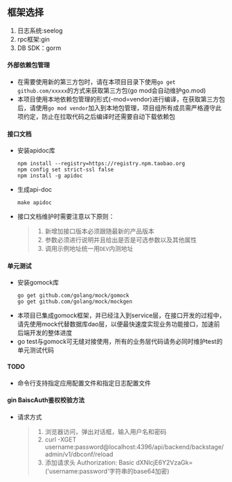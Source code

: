 ## 框架选择
1. 日志系统:seelog
2. rpc框架:gin
3. DB SDK：gorm

#### 外部依赖包管理
- 在需要使用新的第三方包时，请在本项目目录下使用`go get github.com/xxxxx`的方式来获取第三方包(go mod会自动维护go.mod)
- 本项目使用本地依赖包管理的形式(-mod=vendor)进行编译，在获取第三方包后，请使用`go mod vendor`加入到本地包管理，项目组所有成员需严格遵守此项约定，防止在拉取代码之后编译时还需要自动下载依赖包

#### 接口文档
- 安装apidoc库
   ```shell script
   npm install --registry=https://registry.npm.taobao.org
   npm config set strict-ssl false
   npm install -g apidoc
   ```
- 生成api-doc
   ```shell script
   make apidoc
   ```
- 接口文档维护时需要注意以下原则：
  > 1. 新增加接口版本必须跟随最新的产品版本
  > 2. 参数必须进行说明并且给出是否是可选参数以及其他属性
  > 3. 调用示例地址统一用`DEV`内测地址

#### 单元测试
- 安装gomock库
   ```shell script
   go get github.com/golang/mock/gomock
   go get github.com/golang/mock/mockgen
   ```
- 本项目已集成gomock框架，并已经注入到service层，在接口开发的过程中，请先使用mock代替数据库dao层，以便最快速度实现业务功能接口，加速前后端开发的整体进度
- go test与gomock可无缝对接使用，所有的业务层代码请务必同时维护test的单元测试代码

#### TODO
- 命令行支持指定应用配置文件和指定日志配置文件

#### gin BaiscAuth鉴权校验方法
- 请求方式
    > 1. 浏览器访问，弹出对话框，输入用户名和密码
    > 2. curl -XGET username:password@localhost:4396/api/backend/backstage/admin/v1/dbconf/reload
    > 3. 添加请求头 Authorization: Basic dXNlcjE6Y2VzaGk=('username:password'字符串的base64加密)
